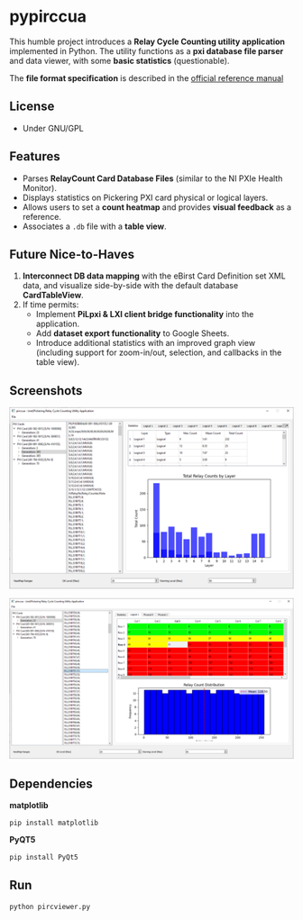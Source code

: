 # pypirccua

This humble project introduces a **Relay Cycle Counting utility application** implemented in Python. The utility functions as a **pxi database file parser** and data viewer, with some **basic statistics** (questionable).

The **file format specification** is described in the [official reference manual](https://downloads.pickeringtest.info/downloads/RelayCountingApplication/RelayCountingAppHelp.pdf)

## License
- Under GNU/GPL

## Features
- Parses **RelayCount Card Database Files** (similar to the NI PXIe Health Monitor).
- Displays statistics on Pickering PXI card physical or logical layers.
- Allows users to set a **count heatmap** and provides **visual feedback** as a reference.
- Associates a `.db` file with a **table view**.

## Future Nice-to-Haves
1. **Interconnect DB data mapping** with the eBirst Card Definition set XML data, and visualize side-by-side with the default database **CardTableView**.
2. If time permits: 
   - Implement **PiLpxi & LXI client bridge functionality** into the application.
   - Add **dataset export functionality** to Google Sheets.
   - Introduce additional statistics with an improved graph view (including support for zoom-in/out, selection, and callbacks in the table view).

## Screenshots

![initial db view](./imgs/app1.png)

![dbfile -> table association](./imgs/app2.png)

## Dependencies

**matplotlib**
```
pip install matplotlib
```

**PyQT5**
```
pip install PyQt5
```

## Run
```
python pircviewer.py
```
